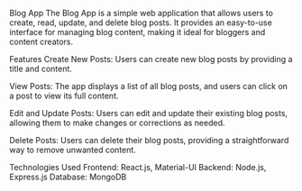 Blog App
The Blog App is a simple web application that allows users to create, read, update, and delete blog posts. It provides an easy-to-use interface for managing blog content, making it ideal for bloggers and content creators.

Features
Create New Posts: Users can create new blog posts by providing a title and content.

View Posts: The app displays a list of all blog posts, and users can click on a post to view its full content.

Edit and Update Posts: Users can edit and update their existing blog posts, allowing them to make changes or corrections as needed.

Delete Posts: Users can delete their blog posts, providing a straightforward way to remove unwanted content.

Technologies Used
Frontend: React.js, Material-UI
Backend: Node.js, Express.js
Database: MongoDB
